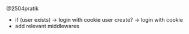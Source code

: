 @2504pratik

- if (user exists) -> login with cookie
  user create? -> login with cookie
- add relevant middlewares
